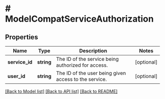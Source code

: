 # # ModelCompatServiceAuthorization

## Properties

Name | Type | Description | Notes
------------ | ------------- | ------------- | -------------
**service_id** | **string** | The ID of the service being authorized for access. | [optional]
**user_id** | **string** | The ID of the user being given access to the service. | [optional]

[[Back to Model list]](../../README.md#models) [[Back to API list]](../../README.md#endpoints) [[Back to README]](../../README.md)
